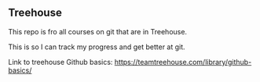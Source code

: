 ## Treehouse

This repo is fro all courses on git that are in Treehouse.

This is so I can track my progress and get better at git.

Link to treehouse Github basics: https://teamtreehouse.com/library/github-basics/